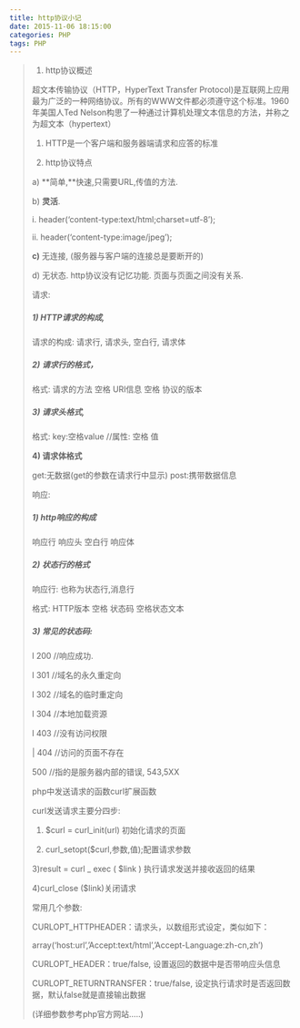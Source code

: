 ```yaml
---
title: http协议小记
date: 2015-11-06 18:15:00
categories: PHP
tags: PHP
---
```

> 1. http协议概述
>
> 超文本传输协议（HTTP，HyperText Transfer Protocol)是互联网上应用最为广泛的一种网络协议。所有的WWW文件都必须遵守这个标准。1960年美国人Ted Nelson构思了一种通过计算机处理文本信息的方法，并称之为超文本（hypertext）
>
> 1. HTTP是一个客户端和服务器端请求和应答的标准
>
> 1. http协议特点
>
> a) **简单,**快速,只需要URL,传值的方法.
>
> b) **灵活**.
>
>  i. header(‘content-type:text/html;charset=utf-8’);
>
>  ii. header(‘content-type:image/jpeg’);
>
> **c)** 无连接, (服务器与客户端的连接总是要断开的)
>
> d) 无状态. http协议没有记忆功能. 页面与页面之间没有关系.
>
> 请求:
>
> ##### 1) HTTP请求的构成,
>
> 请求的构成: 请求行, 请求头, 空白行, 请求体
>
> ##### 2) 请求行的格式，
>
> 格式: 请求的方法 空格 URI信息 空格 协议的版本
>
> ##### 3) 请求头格式,
>
> 格式: key:空格value //属性: 空格 值
>
> **4) 请求体格式**
>
> get:无数据(get的参数在请求行中显示) post:携带数据信息
>
> 响应:
>
> ##### 1) http响应的构成
>
> 响应行 响应头 空白行 响应体
>
> ##### 2) 状态行的格式
>
> 响应行: 也称为状态行,消息行
>
> 格式: HTTP版本 空格 状态码 空格状态文本
>
> ##### 3) 常见的状态码:
>
> l 200 //响应成功.
>
> l 301 //域名的永久重定向
>
> l 302 //域名的临时重定向
>
> l 304 //本地加载资源
>
> l 403 //没有访问权限
>
> | 404 //访问的页面不存在
>
> 500 //指的是服务器内部的错误, 543,5XX
>
> php中发送请求的函数curl扩展函数
>
> curl发送请求主要分四步:
>
> 1) $curl = curl_init(url) 初始化请求的页面
>
> 2) curl_setopt($curl,参数,值);配置请求参数
>
> 3)result = curl _ exec ( $link ) 执行请求发送并接收返回的结果
>
> 4)curl_close ($link)关闭请求
>
> 常用几个参数:
>
> CURLOPT_HTTPHEADER：请求头，以数组形式设定，类似如下：
>
> array(‘host:url’,’Accept:text/html’,’Accept-Language:zh-cn,zh’)
>
> CURLOPT_HEADER：true/false, 设置返回的数据中是否带响应头信息
>
> CURLOPT_RETURNTRANSFER：true/false, 设定执行请求时是否返回数据，默认false就是直接输出数据
>
> (详细参数参考php官方网站…..)
